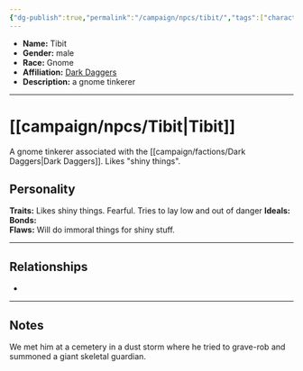 ```yaml
---
{"dg-publish":true,"permalink":"/campaign/npcs/tibit/","tags":["character","npc"],"noteIcon":"","created":"2025-10-26T19:35:35.787-07:00","updated":"2025-10-27T16:38:47.867-07:00"}
---
```



<p><span><ul>
<li dir="auto"><strong>Name:</strong> Tibit</li>
<li dir="auto"><strong>Gender:</strong> male</li>
<li dir="auto"><strong>Race:</strong> Gnome</li>
<li dir="auto"><strong>Affiliation:</strong> <a data-tooltip-position="top" aria-label="campaign/factions/Dark Daggers.md" data-href="campaign/factions/Dark Daggers.md" href="campaign/factions/Dark Daggers.md" class="internal-link" target="_blank" rel="noopener nofollow">Dark Daggers</a></li>
<li dir="auto"><strong>Description:</strong> a gnome tinkerer</li>
</ul></span></p>

---

# [[campaign/npcs/Tibit\|Tibit]]
A gnome tinkerer associated with the [[campaign/factions/Dark Daggers\|Dark Daggers]]. Likes "shiny things".
## Personality
**Traits:**  Likes shiny things. Fearful. Tries to lay low and out of danger
**Ideals:**  
**Bonds:**  
**Flaws:**  Will do immoral things for shiny stuff.

---

## Relationships
- 

---

## Notes
We met him at a cemetery in a dust storm where he tried to grave-rob and summoned a giant skeletal guardian. 